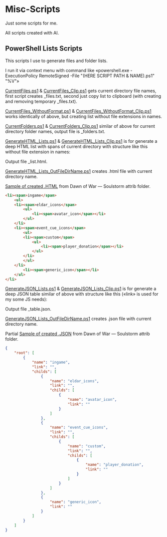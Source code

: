 # Misc-Scripts

Just some scripts for me.

All scripts created with AI.

## PowerShell Lists Scripts

This scripts I use to generate files and folder lists.

I run it via context menu with command like «powershell.exe -ExecutionPolicy RemoteSigned -File "(HERE SCRIPT PATH & NAME).ps1" "%V"»

[CurrentFiles.ps1](https://github.com/DemerNkardaz/Misc-Scripts/blob/main/PowerShell/CurrentFiles.ps1) & [CurrentFiles_Clip.ps1](https://github.com/DemerNkardaz/Misc-Scripts/blob/main/PowerShell/CurrentFiles_Clip.ps1) gets current directory file names, first script creates _files.txt, second just copy list to clipboard (with creating and removing temporary _files.txt).

[CurrentFiles_WithoutFormat.ps1](https://github.com/DemerNkardaz/Misc-Scripts/blob/main/PowerShell/CurrentFiles_WithoutFormat.ps1) & [CurrentFiles_WithoutFormat_Clip.ps1](https://github.com/DemerNkardaz/Misc-Scripts/blob/main/PowerShell/CurrentFiles_WithoutFormat_Clip.ps1) works identically of above, but creating list without file extensions in names.

[CurrentFolders.ps1](https://github.com/DemerNkardaz/Misc-Scripts/blob/main/PowerShell/CurrentFolders.ps1) & [CurrentFolders_Clip.ps1](https://github.com/DemerNkardaz/Misc-Scripts/blob/main/PowerShell/CurrentFolders_Clip.ps1) similar of above for current directory folder names, output file is _folders.txt.

[GenerateHTML_Lists.ps1](https://github.com/DemerNkardaz/Misc-Scripts/blob/main/PowerShell/GenerateHTML_Lists.ps1) & [GenerateHTML_Lists_Clip.ps1](https://github.com/DemerNkardaz/Misc-Scripts/blob/main/PowerShell/GenerateHTML_Lists_Clip.ps1) is for generate a deep HTML list with spans of current directory with structure like this without file extension in names:

Output file _list.html.

[GenerateHTML_Lists_OutFileDirName.ps1](https://github.com/DemerNkardaz/Misc-Scripts/blob/main/PowerShell/GenerateHTML_Lists_OutFileDirName.ps1) creates .html file with current directory name.

[Sample of created .HTML](https://gist.github.com/DemerNkardaz/740b68b522aa1b0cff3a37c4c9f496d1) from Dawn of War — Soulstorm attrib folder.

```html
<li><span>ingame</span>
    <ul>
    <li><span>eldar_icons</span>
        <ul>
            <li><span>avatar_icon</span></li>
        </ul>
    </li>
    <li><span>event_cue_icons</span>
        <ul>
        <li><span>custom</span>
            <ul>
                <li><span>player_donation</span></li>
            </ul>
        </li>
        </ul>
    </li>
        <li><span>generic_icon</span></li>
    </ul>
</li>
```

[GenerateJSON_Lists.ps1](https://github.com/DemerNkardaz/Misc-Scripts/blob/main/PowerShell/GenerateJSON_Lists.ps1) & [GenerateJSON_Lists_Clip.ps1](https://github.com/DemerNkardaz/Misc-Scripts/blob/main/PowerShell/GenerateJSON_Lists_Clip.ps1) is for generate a deep JSON table similar of above with structure like this («link» is used for my some JS needs):

Output file _table.json.

[GenerateJSON_Lists_OutFileDirName.ps1](https://github.com/DemerNkardaz/Misc-Scripts/blob/main/PowerShell/GenerateJSON_Lists_OutFileDirName.ps1) creates .json file with current directory name.

Partial [Sample of created .JSON](https://gist.github.com/DemerNkardaz/8d886bc88743c2bc2e841e83bc85279b) from Dawn of War — Soulstorm attrib folder.

```json
{
    "root": [
        {
            "name": "ingame",
            "link": "",
            "childs": [
                {
                    "name": "eldar_icons",
                    "link": "",
                    "childs": [
                        {
                            "name": "avatar_icon",
                            "link": ""
                        }
                    ]
                },
                {
                    "name": "event_cue_icons",
                    "link": "",
                    "childs": [
                        {
                            "name": "custom",
                            "link": "",
                            "childs": [
                                {
                                    "name": "player_donation",
                                    "link": ""
                                }
                            ]
                        }
                    ]
                },
                {
                    "name": "generic_icon",
                    "link": ""
                }
            ]
        }
    ]
}
```

